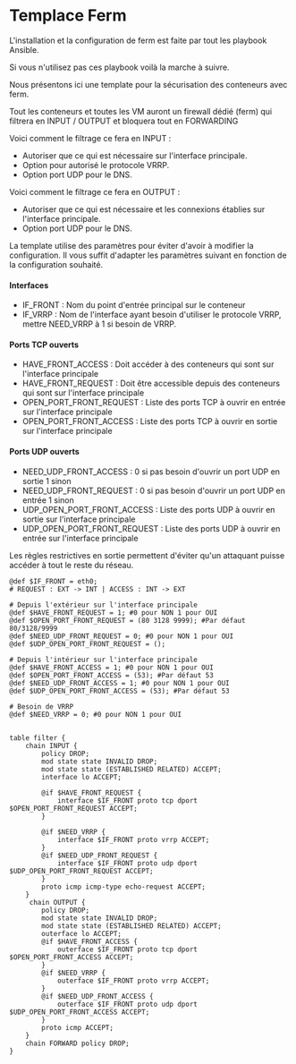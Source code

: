 # Templace Ferm

L'installation et la configuration de ferm est faite par tout les playbook Ansible.

Si vous n'utilisez pas ces playbook voilà la marche à suivre.

Nous présentons ici une template pour la sécurisation des conteneurs avec ferm.

Tout les conteneurs et toutes les VM auront un firewall dédié (ferm) qui filtrera en INPUT / OUTPUT et bloquera tout en FORWARDING

Voici comment le filtrage ce fera en INPUT :
- Autoriser que ce qui est nécessaire sur l'interface principale.
- Option pour autorisé le protocole VRRP.
- Option port UDP pour le DNS.

Voici comment le filtrage ce fera en OUTPUT :
- Autoriser que ce qui est nécessaire et les connexions établies sur l'interface principale.
- Option port UDP pour le DNS.

La template utilise des paramètres pour éviter d'avoir à modifier la configuration. Il vous suffit d'adapter les paramètres suivant en fonction de la configuration souhaité.

#### Interfaces
- IF_FRONT : Nom du point d'entrée principal sur le conteneur
- IF_VRRP : Nom de l'interface ayant besoin d'utiliser le protocole VRRP, mettre NEED_VRRP à 1 si besoin de VRRP.

#### Ports TCP ouverts
- HAVE_FRONT_ACCESS : Doit accéder à des conteneurs qui sont sur l'interface principale
- HAVE_FRONT_REQUEST : Doit être accessible depuis des conteneurs qui sont sur l'interface principale
- OPEN_PORT_FRONT_REQUEST : Liste des ports TCP à ouvrir en entrée sur l'interface principale
- OPEN_PORT_FRONT_ACCESS : Liste des ports TCP à ouvrir en sortie sur l'interface principale


#### Ports UDP ouverts
- NEED_UDP_FRONT_ACCESS : 0 si pas besoin d'ouvrir un port UDP en sortie 1 sinon
- NEED_UDP_FRONT_REQUEST : 0 si pas besoin d'ouvrir un port UDP en entrée 1 sinon
- UDP_OPEN_PORT_FRONT_ACCESS : Liste des ports UDP à ouvrir en sortie sur l'interface principale
- UDP_OPEN_PORT_FRONT_REQUEST : Liste des ports UDP à ouvrir en entrée sur l'interface principale

Les règles restrictives en sortie permettent d'éviter qu'un attaquant puisse accéder à tout le reste du réseau.

```
@def $IF_FRONT = eth0;
# REQUEST : EXT -> INT | ACCESS : INT -> EXT

# Depuis l'extérieur sur l'interface principale
@def $HAVE_FRONT_REQUEST = 1; #0 pour NON 1 pour OUI
@def $OPEN_PORT_FRONT_REQUEST = (80 3128 9999); #Par défaut 80/3128/9999
@def $NEED_UDP_FRONT_REQUEST = 0; #0 pour NON 1 pour OUI
@def $UDP_OPEN_PORT_FRONT_REQUEST = ();

# Depuis l'intérieur sur l'interface principale
@def $HAVE_FRONT_ACCESS = 1; #0 pour NON 1 pour OUI
@def $OPEN_PORT_FRONT_ACCESS = (53); #Par défaut 53
@def $NEED_UDP_FRONT_ACCESS = 1; #0 pour NON 1 pour OUI
@def $UDP_OPEN_PORT_FRONT_ACCESS = (53); #Par défaut 53

# Besoin de VRRP
@def $NEED_VRRP = 0; #0 pour NON 1 pour OUI


table filter {
    chain INPUT {
        policy DROP;
        mod state state INVALID DROP;
        mod state state (ESTABLISHED RELATED) ACCEPT;
        interface lo ACCEPT;

        @if $HAVE_FRONT_REQUEST {
            interface $IF_FRONT proto tcp dport $OPEN_PORT_FRONT_REQUEST ACCEPT;
        }

        @if $NEED_VRRP {
            interface $IF_FRONT proto vrrp ACCEPT;
        }
        @if $NEED_UDP_FRONT_REQUEST {
            interface $IF_FRONT proto udp dport $UDP_OPEN_PORT_FRONT_REQUEST ACCEPT;
        }
        proto icmp icmp-type echo-request ACCEPT;
    }
     chain OUTPUT {
        policy DROP;
        mod state state INVALID DROP;
        mod state state (ESTABLISHED RELATED) ACCEPT;
        outerface lo ACCEPT;
        @if $HAVE_FRONT_ACCESS {
            outerface $IF_FRONT proto tcp dport $OPEN_PORT_FRONT_ACCESS ACCEPT;
        }
        @if $NEED_VRRP {
            outerface $IF_FRONT proto vrrp ACCEPT;
        }
        @if $NEED_UDP_FRONT_ACCESS {
            outerface $IF_FRONT proto udp dport $UDP_OPEN_PORT_FRONT_ACCESS ACCEPT;
        }
        proto icmp ACCEPT;
    }
    chain FORWARD policy DROP;
}
```
